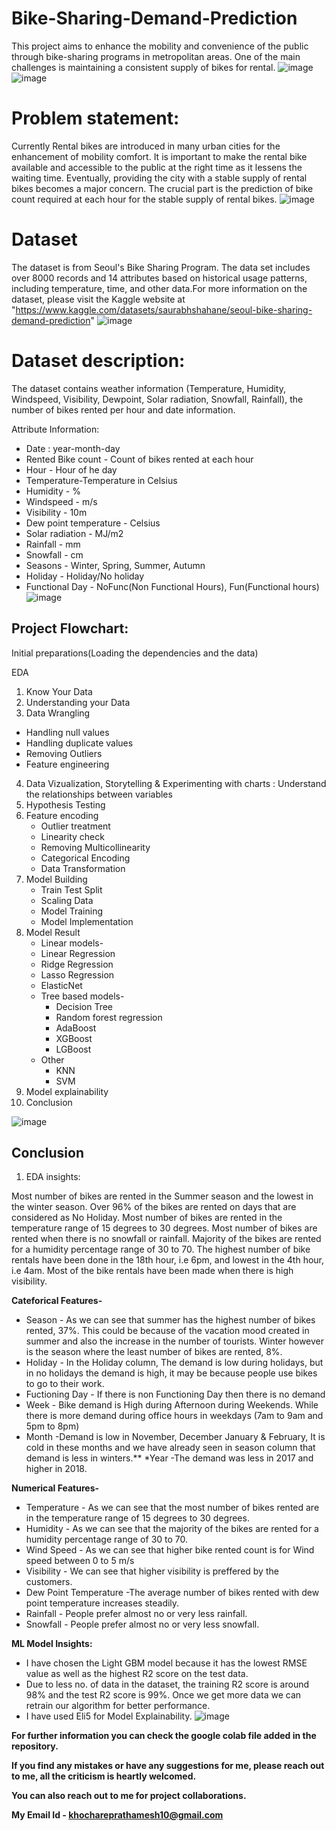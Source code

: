 # Bike-Sharing-Demand-Prediction
This project aims to enhance the mobility and convenience of the public through bike-sharing programs in metropolitan areas. One of the main challenges is maintaining a consistent supply of bikes for rental.
![image](https://user-images.githubusercontent.com/121234763/228830841-29d03322-0a3c-4c2b-9c98-19c2bf63c078.png)
![image](https://user-images.githubusercontent.com/121234763/228839766-31e3dd04-1502-4bbe-ab2e-7dfec3303524.png)

# Problem statement:
Currently Rental bikes are introduced in many urban cities for the enhancement of mobility comfort. It is important to make the rental bike available and accessible to the public at the right time as it lessens the waiting time. Eventually, providing the city with a stable supply of rental bikes becomes a major concern. The crucial part is the prediction of bike count required at each hour for the stable supply of rental bikes.
![image](https://user-images.githubusercontent.com/121234763/228839800-1ddd457a-7708-4fa7-b4a0-ef09976d884c.png)

# Dataset
The dataset is from Seoul's Bike Sharing Program. The data set includes over 8000 records and 14 attributes based on historical usage patterns, including temperature, time, and other data.For more information on the dataset, please visit the Kaggle website at 
"https://www.kaggle.com/datasets/saurabhshahane/seoul-bike-sharing-demand-prediction"
![image](https://user-images.githubusercontent.com/121234763/228839831-fb6d6085-eee8-46f9-abfa-223e564d5dae.png)

# Dataset description:
The dataset contains weather information (Temperature, Humidity, Windspeed, Visibility, Dewpoint, Solar radiation, Snowfall, Rainfall), the number of bikes rented per hour and date information.

Attribute Information:

* Date : year-month-day
* Rented Bike count - Count of bikes rented at each hour
* Hour - Hour of he day
* Temperature-Temperature in Celsius
* Humidity - %
* Windspeed - m/s
* Visibility - 10m
* Dew point temperature - Celsius
* Solar radiation - MJ/m2
* Rainfall - mm
* Snowfall - cm
* Seasons - Winter, Spring, Summer, Autumn
* Holiday - Holiday/No holiday
* Functional Day - NoFunc(Non Functional Hours), Fun(Functional hours)
![image](https://user-images.githubusercontent.com/121234763/228839906-920cd787-ca38-4c1c-8b8a-9dd916567713.png)

## Project Flowchart:
Initial preparations(Loading the dependencies and the data)

EDA
1. Know Your Data
2. Understanding your Data
3. Data Wrangling
  * Handling null values
  * Handling duplicate values
  * Removing Outliers
  * Feature engineering

4. Data Vizualization, Storytelling & Experimenting with charts : Understand the relationships between variables
5. Hypothesis Testing
6. Feature encoding
    * Outlier treatment
    * Linearity check
    * Removing Multicollinearity
    * Categorical Encoding
    * Data Transformation
7. Model Building
    * Train Test Split
    * Scaling Data
    * Model Training
    * Model Implementation
8. Model Result 
    * Linear models-
     * Linear Regression
     * Ridge Regression
     * Lasso Regression
     * ElasticNet
   * Tree based models-
     * Decision Tree
     * Random forest regression
     * AdaBoost
     * XGBoost
     * LGBoost
   * Other
     * KNN
     * SVM
9. Model explainability
10. Conclusion

![image](https://user-images.githubusercontent.com/121234763/228838111-825a316d-39e7-4a6a-96ec-2ca3c7a01005.png)

## Conclusion
1. EDA insights:

Most number of bikes are rented in the Summer season and the lowest in the winter season.
Over 96% of the bikes are rented on days that are considered as No Holiday.
Most number of bikes are rented in the temperature range of 15 degrees to 30 degrees.
Most number of bikes are rented when there is no snowfall or rainfall.
Majority of the bikes are rented for a humidity percentage range of 30 to 70.
The highest number of bike rentals have been done in the 18th hour, i.e 6pm, and lowest in the 4th hour, i.e 4am.
Most of the bike rentals have been made when there is high visibility.

**Cateforical Features-**
* Season - As we can see that summer has the highest number of bikes rented, 37%. This could be because of the vacation mood created in summer and also the increase in the number of tourists. Winter however is the season where the least number of bikes are rented, 8%.
* Holiday - In the Holiday column, The demand is low during holidays, but in no holidays the demand is high, it may be because people use bikes to go to their work.
* Fuctioning Day - If there is non Functioning Day then there is no demand
* Week - Bike demand is High during Afternoon during Weekends.
         While there is more demand during office hours in weekdays (7am to 9am  and 5pm to 8pm)
* Month -Demand is low in November, December January & February, It is cold in these months and we have already seen in season column that demand is less in winters.**
*Year -The demand was less in 2017 and higher in 2018.

**Numerical Features-**
* Temperature - As we can see that the most number of bikes rented are in the temperature range of 15 degrees to 30 degrees.
* Humidity - As we can see that the majority of the bikes are rented for a humidity percentage range of 30 to 70.
* Wind Speed - As we can see that higher bike rented count is for Wind speed between 0 to 5 m/s
* Visibility - We can see that higher visibility is preffered by the customers.
* Dew Point Temperature -The average number of bikes rented with dew point temperature increases steadily.
* Rainfall - People prefer almost no or very less rainfall.
* Snowfall - People prefer almost no or very less snowfall.

**ML Model Insights:**
* I have chosen the Light GBM model because it has the lowest RMSE value as well as the highest R2 score on the test data.
* Due to less no. of data in the dataset, the training R2 score is around 98% and the test R2 score is 99%. Once we get more data we can retrain our algorithm for better performance.
* I have used Eli5 for Model Explainability.
![image](https://user-images.githubusercontent.com/121234763/228840073-82247e7c-43c3-43e9-aff5-b14eeee0a36a.png)


**For further information you can check the google colab file added in the repository.**

**If you find any mistakes or have any suggestions for me, please reach out to me, all the criticism is heartly welcomed.**

**You can also reach out to me for project collaborations.**

**My Email Id - khochareprathamesh10@gmail.com**

